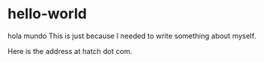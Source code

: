 # hello-world
hola mundo
This is just because I needed to write something about myself.

Here is the address at hatch dot com.
